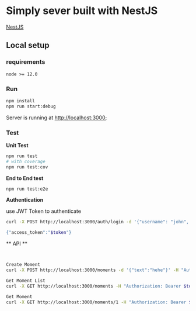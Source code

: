 # Simply sever built with NestJS

[NestJS](https://nestjs.com/)

## Local setup

### requirements
`node >= 12.0`

### Run

```bash
npm install
npm run start:debug
```

Server is running at [http://localhost:3000](http://localhost:3000);

### Test

**Unit Test**

```bash
npm run test
# with coverage
npm run test:cov
```

**End to End test**

```bash
npm run test:e2e
```

**Authentication**

use JWT Token to authenticate

```bash
curl -X POST http://localhost:3000/auth/login -d '{"username": "john", "password": "changeme"}' -H "Content-Type: application/json

{"access_token":"$token"}

```


** API **


```bash


Create Moment
curl -X POST http://localhost:3000/moments -d '{"text":"hehe"}' -H "Authorization: Bearer $token" -H "Content-Type: application/json"

Get Moment List
curl -X GET http://localhost:3000/moments -H "Authorization: Bearer $token"

Get Moment
curl -X GET http://localhost:3000/moments/1 -H "Authorization: Bearer $token"


```